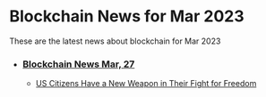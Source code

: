 # Blockchain News for Mar 2023
These are the latest news about blockchain for Mar 2023
- ### [Blockchain News Mar, 27](./27)
    - [US Citizens Have a New Weapon in Their Fight for Freedom](https://articles.mercola.com/sites/articles/archive/2023/03/26/naomi-wolf-the-end-of-america.aspx) 
